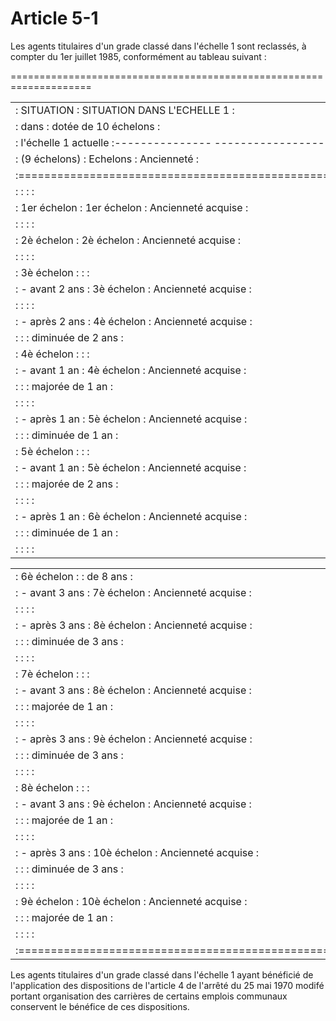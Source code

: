 # Article 5-1

Les agents titulaires d'un grade classé dans l'échelle 1 sont reclassés, à compter du 1er juillet 1985, conformément au tableau suivant :

====================================================================

<table>
<tr>
<td> :       SITUATION       :       SITUATION DANS L'ECHELLE 1         :</td>
</tr>
<tr>
<td> :         dans          :          dotée de 10 échelons            :</td>
</tr>
<tr>
<td> : l'échelle 1 actuelle  :--------------- --------------------------:</td>
</tr>
<tr>
<td> :    (9 échelons)       :   Echelons          :   Ancienneté       :</td>
</tr>
<tr>
<td> :==================================================================:</td>
</tr>
<tr>
<td> :                       :                     :                    :</td>
</tr>
<tr>
<td> :      1er échelon      :   1er échelon       : Ancienneté acquise :</td>
</tr>
<tr>
<td> :                       :                     :                    :</td>
</tr>
<tr>
<td> :      2è  échelon      :   2è  échelon       : Ancienneté acquise :</td>
</tr>
<tr>
<td> :                       :                     :                    :</td>
</tr>
<tr>
<td> :      3è échelon       :                     :                    :</td>
</tr>
<tr>
<td> :       - avant 2 ans   :   3è échelon        : Ancienneté acquise :</td>
</tr>
<tr>
<td> :                       :                     :                    :</td>
</tr>
<tr>
<td> :       - après 2 ans   :   4è échelon        : Ancienneté acquise :</td>
</tr>
<tr>
<td> :                       :                     :  diminuée de 2 ans :</td>
</tr>
<tr>
<td> :      4è échelon       :                     :                    :</td>
</tr>
<tr>
<td> :       - avant 1 an    :   4è échelon        : Ancienneté acquise :</td>
</tr>
<tr>
<td> :                       :                     : majorée de 1 an    :</td>
</tr>
<tr>
<td> :                       :                     :                    :</td>
</tr>
<tr>
<td> :       - après 1 an    :   5è échelon        : Ancienneté acquise :</td>
</tr>
<tr>
<td> :                       :                     :  diminuée de 1 an  :</td>
</tr>
<tr>
<td> :      5è échelon       :                     :                    :</td>
</tr>
<tr>
<td> :       - avant 1 an    :   5è échelon        : Ancienneté acquise :</td>
</tr>
<tr>
<td> :                       :                     :  majorée de 2 ans  :</td>
</tr>
<tr>
<td> :                       :                     :                    :</td>
</tr>
<tr>
<td> :       - après 1 an    :   6è échelon        : Ancienneté acquise :</td>
</tr>
<tr>
<td> :                       :                     :  diminuée de 1 an  :</td>
</tr>
<tr>
<td> :                       :                     :                    :</td>
</tr>
</table>

<table>
<tr>
<td>:      6è échelon       :                     :   de 8 ans         :</td>
</tr>
<tr>
<td> :       - avant 3 ans   :   7è échelon        : Ancienneté acquise :</td>
</tr>
<tr>
<td> :                       :                     :                    :</td>
</tr>
<tr>
<td> :       - après 3 ans   :   8è échelon        : Ancienneté acquise :</td>
</tr>
<tr>
<td> :                       :                     :  diminuée de 3 ans :</td>
</tr>
<tr>
<td> :                       :                     :                    :</td>
</tr>
<tr>
<td> :      7è échelon       :                     :                    :</td>
</tr>
<tr>
<td> :       - avant 3 ans   :   8è échelon        : Ancienneté acquise :</td>
</tr>
<tr>
<td> :                       :                     :  majorée de 1 an   :</td>
</tr>
<tr>
<td> :                       :                     :                    :</td>
</tr>
<tr>
<td> :       - après 3 ans   :   9è échelon        : Ancienneté acquise :</td>
</tr>
<tr>
<td> :                       :                     :  diminuée de 3 ans :</td>
</tr>
<tr>
<td> :                       :                     :                    :</td>
</tr>
<tr>
<td> :      8è échelon       :                     :                    :</td>
</tr>
<tr>
<td> :       - avant 3 ans   :   9è échelon        : Ancienneté acquise :</td>
</tr>
<tr>
<td> :                       :                     :  majorée de 1 an   :</td>
</tr>
<tr>
<td> :                       :                     :                    :</td>
</tr>
<tr>
<td> :       - après 3 ans   :  10è échelon        : Ancienneté acquise :</td>
</tr>
<tr>
<td> :                       :                     :  diminuée de 3 ans :</td>
</tr>
<tr>
<td> :                       :                     :                    :</td>
</tr>
<tr>
<td> :      9è échelon       :  10è échelon        : Ancienneté acquise :</td>
</tr>
<tr>
<td> :                       :                     :  majorée de 1 an   :</td>
</tr>
<tr>
<td> :                       :                     :                    :</td>
</tr>
<tr>
<td> :==================================================================:</td>
</tr>
</table>

Les agents titulaires d'un grade classé dans l'échelle 1 ayant bénéficié de l'application des dispositions de l'article 4 de l'arrêté du 25 mai 1970 modifé portant organisation des carrières de certains emplois communaux conservent le bénéfice de ces dispositions.
